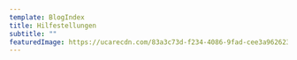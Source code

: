 ```yaml
---
template: BlogIndex
title: Hilfestellungen
subtitle: ""
featuredImage: https://ucarecdn.com/83a3c73d-f234-4086-9fad-cee3a9626230/
---
```

